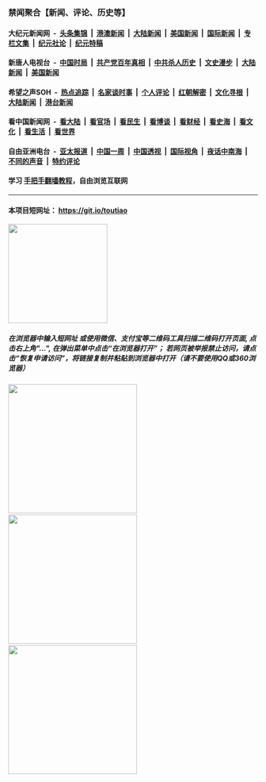 ### 禁闻聚合【新闻、评论、历史等】

#### 大纪元新闻网 &nbsp;-&nbsp; [头条集锦](indexes/E头条集锦.md?t=02150711) &nbsp;|&nbsp; [港澳新闻](indexes/E港澳新闻.md?t=02150711)  &nbsp;|&nbsp; [大陆新闻](indexes/E大陆新闻.md?t=02150711) &nbsp;|&nbsp; [美国新闻](indexes/E美国新闻.md?t=02150711) &nbsp;|&nbsp; [国际新闻](indexes/E国际新闻.md?t=02150711) &nbsp;|&nbsp; [专栏文集](indexes/E专栏文集.md?t=02150711) &nbsp;|&nbsp; [纪元社论](indexes/E纪元社论.md?t=02150711) &nbsp;|&nbsp; [纪元特稿](indexes/E纪元特稿.md?t=02150711) 

#### 新唐人电视台 &nbsp;-&nbsp; [中国时局](indexes/N中国时局.md?t=02150711) &nbsp;|&nbsp; [共产党百年真相](indexes/N共产党百年真相.md?t=02150711) &nbsp;|&nbsp; [中共杀人历史](indexes/N中共杀人历史.md?t=02150711) &nbsp;|&nbsp; [文史漫步](indexes/N文史漫步.md?t=02150711) &nbsp;|&nbsp; [大陆新闻](indexes/N大陆新闻.md?t=02150711) &nbsp;|&nbsp; [美国新闻](indexes/N美国新闻.md?t=02150711)

#### 希望之声SOH &nbsp;-&nbsp; [热点追踪](indexes/H热点追踪.md?t=02150711) &nbsp;|&nbsp; [名家谈时事](indexes/H名家谈时事.md?t=02150711) &nbsp;|&nbsp; [个人评论](indexes/H个人评论.md?t=02150711)  &nbsp;|&nbsp; [红朝解密](indexes/H红朝解密.md?t=02150711) &nbsp;|&nbsp; [文化寻根](indexes/H文化寻根.md?t=02150711) &nbsp;|&nbsp; [大陆新闻](indexes/H大陆新闻.md?t=02150711) &nbsp;|&nbsp; [港台新闻](indexes/H港台新闻.md?t=02150711)

#### 看中国新闻网 &nbsp;-&nbsp; [看大陆](indexes/S看大陆.md?t=02150711) &nbsp;|&nbsp; [看官场](indexes/S看官场.md?t=02150711) &nbsp;|&nbsp; [看民生](indexes/S看民生.md?t=02150711)  &nbsp;|&nbsp; [看博谈](indexes/S看博谈.md?t=02150711) &nbsp;|&nbsp; [看财经](indexes/S看财经.md?t=02150711) &nbsp;|&nbsp; [看史海](indexes/S看史海.md?t=02150711) &nbsp;|&nbsp; [看文化](indexes/S看文化.md?t=02150711) &nbsp;|&nbsp; [看生活](indexes/S看生活.md?t=02150711) &nbsp;|&nbsp; [看世界](indexes/S看世界.md?t=02150711)

#### 自由亚洲电台 &nbsp;-&nbsp; [亚太报道](indexes/R亚太报道.md?t=02150711) &nbsp;|&nbsp; [中国一周](indexes/R中国一周.md?t=02150711) &nbsp;|&nbsp; [中国透视](indexes/R中国透视.md?t=02150711)  &nbsp;|&nbsp; [国际视角](indexes/R国际视角.md?t=02150711) &nbsp;|&nbsp; [夜话中南海](indexes/R夜话中南海.md?t=02150711) &nbsp;|&nbsp; [不同的声音](indexes/R不同的声音.md?t=02150711) &nbsp;|&nbsp; [特约评论](indexes/R特约评论.md?t=02150711)

#### 学习 [手把手翻墙教程](https://github.com/gfw-breaker/guides/wiki)，自由浏览互联网

----

#### 本项目短网址： https://git.io/toutiao
<img src="https://raw.githubusercontent.com/gfw-breaker/banned-news/master/scripts/img/qr.png" width="200px"/>  

##### 在浏览器中输入短网址 或使用微信、支付宝等二维码工具扫描二维码打开页面, 点击右上角"...", 在弹出菜单中点击“在浏览器打开”； 若网页被举报禁止访问，请点击“恢复申请访问”，将链接复制并粘贴到浏览器中打开（请不要使用QQ或360浏览器）

<img src="https://raw.githubusercontent.com/gfw-breaker/banned-news/master/scripts/img/1.png" width="260px"/> &nbsp; <img src="https://raw.githubusercontent.com/gfw-breaker/banned-news/master/scripts/img/2.png" width="260px"/> &nbsp; <img src="https://raw.githubusercontent.com/gfw-breaker/banned-news/master/scripts/img/3.png" width="260px"/>
